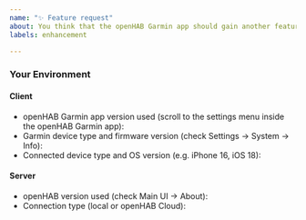 ```yaml
---
name: "✨ Feature request"
about: You think that the openHAB Garmin app should gain another feature
labels: enhancement

---
```


<!-- Provide a general summary of the feature request in the *Title* above -->

<!-- Important: Please contact the openHAB community forum for questions or -->
<!-- for configuration and usage guidance: https://community.openhab.org -->

<!-- Feel free to delete any comment lines in the template (starting with "<!--") -->

### Your Environment

#### Client

- openHAB Garmin app version used (scroll to the settings menu inside the openHAB Garmin app): 
- Garmin device type and firmware version (check Settings -> System -> Info): 
- Connected device type and OS version (e.g. iPhone 16, iOS 18): 

#### Server

- openHAB version used (check Main UI -> About): 
- Connection type (local or openHAB Cloud): 

